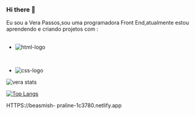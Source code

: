 ### Hi there :information_desk_person:

Eu sou a Vera Passos,sou uma programadora Front End,atualmente estou aprendendo e criando projetos com :
<br>
<br>


- <img src="https://img.shields.io/badge/HTML5-E34F26?style=for-the-badge&logo=html5&logoColor=white" alt="html-logo" />
<br>

- <img src="https://img.shields.io/badge/CSS3-1572B6?style=for-the-badge&logo=css3&logoColor=white" alt="css-logo" />


![vera stats](https://github-readme-stats.vercel.app/api?username=veralpassos&show_icons=true&theme=transparent)


[![Top Langs](https://github-readme-stats.vercel.app/api/top-langs/?username=veralpassos)](https://github.com/anuraghazra/github-readme-stats)

<a>HTTPS://beasmish- praline-1c3780.netlify.app</a>
